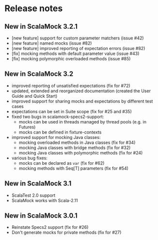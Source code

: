 # Release notes

## New in ScalaMock 3.2.1

- [new feature] support for custom parameter matchers (issue #42)
- [new feature] named mocks (issue #82)
- [new feature] improved reporting of expectation errors (issue #82)
- [fix] mocking methods with default parameter value (issue #43)
- [fix] mocking polymorphic overloaded methods (issue #85)

## New in ScalaMock 3.2

- improved reporting of unsatisfied expectations (fix for #72)
- updated, extended and reorganized documentation (created the User Guide and Quick Start)
- improved support for sharing mocks and expectations by different test cases
- expectations can be set in Suite scope (fix for #25 and #35)
- fixed two bugs in scalamock-specs2-support:
  - mocks can be used in threads managed by thread pools (e.g. in Futures)
  - mocks can be defined in fixture-contexts
- improved support for mocking Java classes:
  - mocking overloaded methods in Java classes (fix for #34)
  - mocking Java classes with bridge methods (fix for #32)
  - mocking Java classes with polymorphic methods (fix for #24)
- various bug fixes:
  - mocks can be declared as `var` (fix for #62)
  - mocking methods with Seq[T] parameters (fix for #54)

## New in ScalaMock 3.1

- ScalaTest 2.0 support
- ScalaMock works with Scala-2.11

## New in ScalaMock 3.0.1

- Reinstate Specs2 support (fix for #26)
- Don't generate mocks for private methods (fix for #27)

